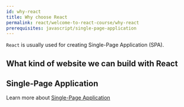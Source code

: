 ```yaml
---
id: why-react
title: Why choose React
permalink: react/welcome-to-react-course/why-react
prerequisites: javascript/single-page-application
---
```


`React` is usually used for creating Single-Page Application (SPA).

## What kind of website we can build with React

## Single-Page Application

Learn more about [Single-Page Application](https://academeez.com/javascript/single-page-application)

